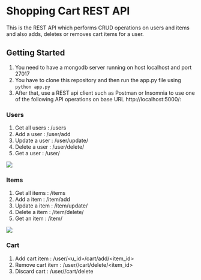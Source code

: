 # Shopping Cart REST API 

This is the REST API which performs CRUD operations on users and items and also adds, deletes or removes cart items for a user.

## Getting Started
1. You need to have a mongodb server running on host localhost and port 27017
2. You have to clone this repository and then run the app.py file using
```python app.py ```
3. After that, use a REST api client such as Postman or Insomnia to use one of the following API operations on base URL http://localhost:5000/: 

### Users
1. Get all users : /users
2. Add a user    : /user/add
3. Update a user : /user/update/<uid>
4. Delete a user : /user/delete/<uid>
5. Get a user    : /user/<uid>
  
<img src="https://i.ibb.co/n898n3r/Screenshot-from-2020-11-30-11-12-03.png" />

### Items
1. Get all items : /items
2. Add a item    : /item/add
3. Update a item : /item/update/<itemid>
4. Delete a item : /item/delete/<itemid>
5. Get an item   : /item/<itemid>

<img src="https://i.ibb.co/5cbD1SQ/Screenshot-from-2020-11-30-11-14-42.png" />

### Cart
1. Add cart item    : /user/<u_id>/cart/add/<item_id>
2. Remove cart item : /user/<uid>/cart/delete/<item_id>
3. Discard cart     : /user/<uid>/cart/delete
